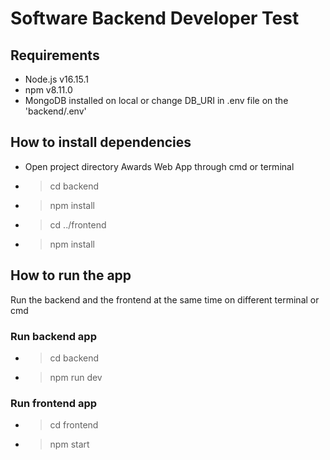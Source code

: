 # Software Backend Developer Test
## Requirements
- Node.js v16.15.1
- npm v8.11.0
- MongoDB installed on local or change DB_URI in .env file on the 'backend/.env'

## How to install dependencies
- Open project directory Awards Web App through cmd or terminal
- > cd backend
- > npm install
- > cd ../frontend
- > npm install

## How to run the app
Run the backend and the frontend at the same time on different terminal or cmd
### Run backend app
- > cd backend
- > npm run dev

### Run frontend app
- > cd frontend
- > npm start